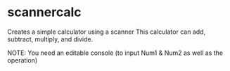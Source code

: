# scannercalc
Creates a simple calculator using a scanner
This calculator can add, subtract, multiply, and divide.

NOTE: You need an editable console (to input Num1 & Num2 as well as the operation)
